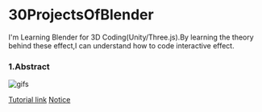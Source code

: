 # 30ProjectsOfBlender
I'm Learning Blender for 3D Coding(Unity/Three.js).By learning the theory behind these effect,I can understand how to code interactive effect.

### 1.Abstract

![gifs]()

[Tutorial link](https://www.youtube.com/watch?v=OutQnoq3dG8&list=PL2K_aam5YSFe1Js5PSKncpLHZnqsvnASd&index=2)
[Notice]()
